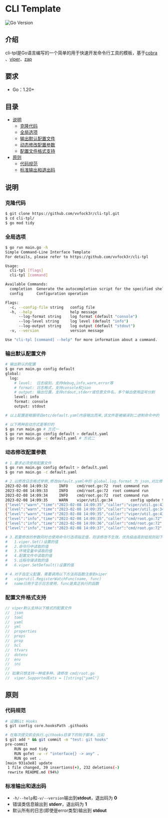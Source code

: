 # CLI Template

![Go Version](https://img.shields.io/badge/Go-1.20-blue)

## 介绍

cli-tpl是Go语言编写的一个简单的用于快速开发命令行工具的模板，基于[cobra](https://github.com/spf13/cobra)
、[viper](https://github.com/spf13/viper)、[zap](https://github.com/uber-go/zap)  

## 要求
* Go：1.20+

## 目录

* [说明](#说明)
    * [克隆代码](#克隆代码)
    * [全局选项](#全局选项)
    * [输出默认配置文件](#输出默认配置文件)
    * [动态修改配置参数](#动态修改配置参数)
    * [配置文件格式支持](#配置文件格式支持)
* [原则](#原则)
    * [代码规范](#代码规范)
    * [标准输出和退出码](#标准输出和退出码)

## 说明

### 克隆代码

```bash
$ git clone https://github.com/vvfock3r/cli-tpl.git
$ cd cli-tpl/
$ go mod tidy
```

### 全局选项

```bash
$ go run main.go -h
Simple Command-Line Interface Template
For details, please refer to https://github.com/vvfock3r/cli-tpl

Usage:
  cli-tpl [flags]
  cli-tpl [command]

Available Commands:
  completion  Generate the autocompletion script for the specified shell
  config      Configuration operation

Flags:
  -c, --config-file string   config file
  -h, --help                 help message
      --log-format string    log format (default "console")
      --log-level string     log level (default "info")
      --log-output string    log output (default "stdout")
  -v, --version              version message

Use "cli-tpl [command] --help" for more information about a command.
```

### 输出默认配置文件

```bash
# 输出默认的配置
$ go run main.go config default
global:
  log:
    # level:  日志级别，支持debug,info,warn,error等
    # format: 日志格式，支持console和json
    # output: 输出位置，支持stdout,stderr或任意文件名，多个输出使用逗号分割
    level: info
    format: console
    output: stdout

# 以上配置是根据项目etc/default.yaml内容输出而来,该文件是被编译到二进制命令中的

# 以下两种启动方式是等价的
$ go run main.go # 方式一
$ go run main.go config default > default.yaml
$ go run main.go -c default.yaml # 方式二
```

### 动态修改配置参数

```bash
# 1.要求必须使用配置文件
$ go run main.go config default > default.yaml
$ go run main.go -c default.yaml

# 2.以修改日志格式举例,修改default.yaml中的 global.log.format 为 json,对比修改前后日志输出的不同    
2023-02-08 14:09:32     INFO    cmd/root.go:72  root command run
2023-02-08 14:09:33     INFO    cmd/root.go:72  root command run
2023-02-08 14:09:34     INFO    cmd/root.go:72  root command run
2023-02-08 14:09:35     WARN    viper/util.go:34        config update trigger   {"operation": "create", "filename": "/root/cli-tpl/default.yaml"}
{"level":"warn","time":"2023-02-08 14:09:35","caller":"viper/util.go:43","message":"config reload success","name":"global.log","detail":"success"}
{"level":"warn","time":"2023-02-08 14:09:35","caller":"viper/util.go:34","message":"config update trigger","operation":"write","filename":"/root/cli-tpl/default.yaml"}
{"level":"warn","time":"2023-02-08 14:09:35","caller":"viper/util.go:43","message":"config reload success","name":"global.log","detail":"success"}
{"level":"info","time":"2023-02-08 14:09:35","caller":"cmd/root.go:72","message":"root command run"}
{"level":"info","time":"2023-02-08 14:09:36","caller":"cmd/root.go:72","message":"root command run"}
{"level":"info","time":"2023-02-08 14:09:37","caller":"cmd/root.go:72","message":"root command run"}

# 3.若要修改的参数同时也使用命令行选项指定值，则该修改不生效。优先级由高到低规则如下:   
#   1.viper.Set()设置的值
#   2.命令行中读取的值
#   3.环境变量中读取的值
#   4.配置文件中读取的值
#   5.远程存储读取的值
#   6.viper.SetDefault()设置的值

# 4.对于自定义配置，需要调用以下方法将函数注册到viper
#   viperutil.RegisterWatchFunc(name, func)
#   name只用于显示日志使用，func是真正执行的函数
```

### 配置文件格式支持

```go
// viper默认支持以下格式的配置文件
//  json 
//  toml
//  yaml 
//  yml
//  properties 
//  props 
//  prop 
//  hcl 
//  tfvars 
//  dotenv 
//  env 
//  ini
//
// 如果只想支持一种或多种，请修改 cmd/root.go
//  viper.SupportedExts = []string{"yaml"}
```

## 原则

### 代码规范

```bash
# 设置Git Hooks
$ git config core.hooksPath .githooks

# 在每次提交前会执行.githooks目录下的钩子脚本，比如
$ git add * && git commit -m "test: git hooks" 
pre-commit
    RUN go mod tidy
    RUN gofmt -w -r "interface{} -> any" .
    RUN go vet .
[main 931a3e8] update
 1 file changed, 39 insertions(+), 232 deletions(-)
 rewrite README.md (94%)
```

### 标准输出和退出码

* `-h/--help`和`-v/--version`输出到**stdout**，退出码为 **0**
* 错误类信息输出到 **stderr**，退出码为 **1**
* 默认所有的日志(即使是error类型)输出到 **stdout**